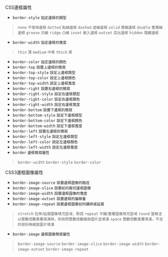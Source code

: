 CSS邊框屬性
- `border-style` <small>指定邊框的類型</small>

>`none` <small>不使用邊框</small>
>`dotted` <small>點線邊框</small>
>`dashed` <small>虛線邊框</small>
>`solid` <small>實線邊框</small>
>`double` <small>雙實線邊框</small>
>`groove` <small>凹線</small>
>`ridge` <small>凸線</small>
>`inset` <small>嵌入邊框</small>
>`outset` <small>突出邊框</small>
>`hidden` <small>隱藏邊框</small>
- `border-width` <small>指定邊框的寬度</small>

>`thin` <small>薄</small>
>`medium` <small>中等</small>
>`thick` <small>厚</small>
- `border-color` <small>指定邊框的顏色</small>
- `border-top` <small>設置上邊框的簡寫</small>
- `border-top-style` <small>設定上邊框類型</small>
- `border-top-color` <small>設定上邊框顏色</small>
- `border-top-width` <small>設定上邊框寬度</small> 
- `border-right` <small>設置右邊框的簡寫</small>
- `border-right-style` <small>設定右邊框類型</small>
- `border-right-color` <small>設定右邊框顏色</small>
- `border-right-width` <small>設定右邊框寬度</small> 
- `border-bottom` <small>設置下邊框的簡寫</small>
- `border-bottom-style` <small>設定下邊框類型</small>
- `border-bottom-color` <small>設定下邊框顏色</small>
- `border-bottom-width` <small>設定下邊框寬度</small> 
- `border-left` <small>設置左邊框的簡寫</small>
- `border-left-style` <small>設定左邊框類型</small>
- `border-left-color` <small>設定左邊框顏色</small>
- `border-left-width` <small>設定左邊框寬度</small> 
- `border` <small>邊框簡寫屬性</small>

>`border-width`
>`border-style`
>`border-color`

CSS3邊框圖像屬性
- `border-image-source` <small>設置邊框圖像的路徑</small>
- `border-image-slice` <small>設置如何裁切邊框圖像</small>
- `border-image-width` <small>設置邊框圖像的寬度</small>
- `border-image-outset` <small>設置邊框的偏移量</small>
- `border-image-repeat` <small>設置邊框圖像如何鋪排或延展</small>

>`stretch` <small>拉伸/延展圖像填充區域，默認</small>
>`repeat` <small>平鋪/重覆圖像填充區域</small>
>`round` <small>當無法以整數倍數重覆填滿時，則依照整數倍數縮放圖片並填滿</small>
>`space` <small>整數倍數重覆填滿，不足的部份再縮放圖片填滿</small>
- `border-image` <small>邊框圖像簡寫屬性</small>

>`border-image-source`
>`border-image-slice`
>`border-image-width`
>`border-image-outset`
>`border-image-repeat`